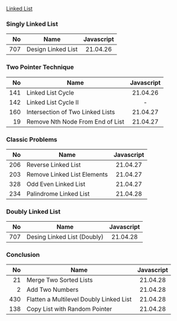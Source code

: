 [Linked List](https://leetcode.com/explore/learn/card/linked-list/)

### Singly Linked List

|  No | Name               | Javascript |
|----:|--------------------|:----------:|
| 707 | Design Linked List |  21.04.26  |

### Two Pointer Technique

|  No | Name                             | Javascript |
|----:|----------------------------------|:----------:|
| 141 | Linked List Cycle                |  21.04.26  |
| 142 | Linked List Cycle II             |     -      |
| 160 | Intersection of Two Linked Lists |  21.04.27  |
|  19 | Remove Nth Node From End of List |  21.04.27  |

### Classic Problems

|  No | Name                        | Javascript |
|----:|-----------------------------|:----------:|
| 206 | Reverse Linked List         |  21.04.27  |
| 203 | Remove Linked List Elements |  21.04.27  |
| 328 | Odd Even Linked List        |  21.04.27  |
| 234 | Palindrome Linked List      |  21.04.28  |

### Doubly Linked List

|  No | Name                        | Javascript |
|----:|-----------------------------|:----------:|
| 707 | Desing Linked List (Doubly) |  21.04.28  |

### Conclusion

|  No | Name                                    | Javascript |
|----:|-----------------------------------------|:----------:|
|  21 | Merge Two Sorted Lists                  |  21.04.28  |
|   2 | Add Two Numbers                         |  21.04.28  |
| 430 | Flatten a Multilevel Doubly Linked List |  21.04.28  |
| 138 | Copy List with Random Pointer           |  21.04.28  |
